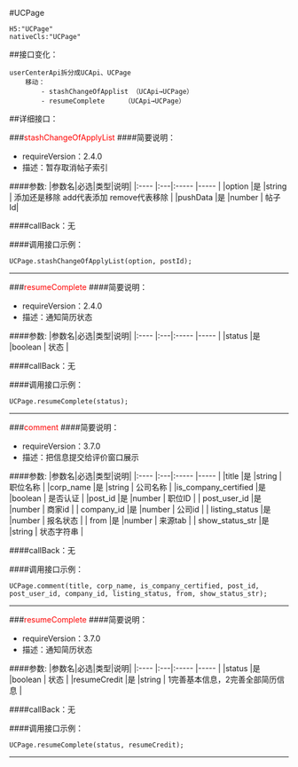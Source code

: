 #UCPage
```
H5:"UCPage"
nativeCls:"UCPage"
```

##接口变化：
```
userCenterApi拆分成UCApi、UCPage
	移动：
		- stashChangeOfApplist （UCApi→UCPage）
		- resumeComplete	 （UCApi→UCPage）
```

##详细接口：

###<font color="red">stashChangeOfApplyList</font>
####简要说明：
- requireVersion：2.4.0
- 描述：暂存取消帖子索引


####参数:
|参数名|必选|类型|说明|
|:----    |:---|:----- |-----   |
|option |是  |string | 添加还是移除 add代表添加 remove代表移除  |
|pushData |是  |number | 帖子Id|

####callBack：无


####调用接口示例：

```
UCPage.stashChangeOfApplyList(option, postId);
```
***
###<font color="red">resumeComplete</font>
####简要说明：
- requireVersion：2.4.0
- 描述：通知简历状态


####参数:
|参数名|必选|类型|说明|
|:----    |:---|:----- |-----   |
|status |是  |boolean | 状态  |

####callBack：无


####调用接口示例：

```
UCPage.resumeComplete(status);
```
***

###<font color="red">comment</font>
####简要说明：
- requireVersion：3.7.0
- 描述：把信息提交给评价窗口展示


####参数:
|参数名|必选|类型|说明|
|:----    |:---|:----- |-----   |
|title |是  |string | 职位名称  |
|corp_name |是  |string | 公司名称 |
|is_company_certified |是  |boolean | 是否认证  |
|post_id |是  |number | 职位ID  |
| post_user_id |是  |number | 商家id  |
| company_id |是  |number | 公司id |
| listing_status |是  |number | 报名状态 |
| from |是  |number | 来源tab |
| show_status_str |是  |string | 状态字符串 |

####callBack：无

####调用接口示例：

```
UCPage.comment(title, corp_name, is_company_certified, post_id, post_user_id, company_id, listing_status, from, show_status_str);
```
***

###<font color="red">resumeComplete</font>
####简要说明：
- requireVersion：3.7.0
- 描述：通知简历状态


####参数:
|参数名|必选|类型|说明|
|:----    |:---|:----- |-----   |
|status |是  |boolean | 状态  |
|resumeCredit |是  |string | 1完善基本信息，2完善全部简历信息 |

####callBack：无

####调用接口示例：

```
UCPage.resumeComplete(status, resumeCredit);
```
***
